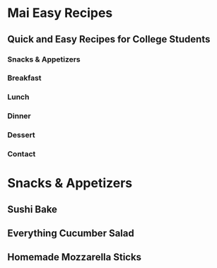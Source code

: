 # Mai Easy Recipes
## Quick and Easy Recipes for College Students

### Snacks & Appetizers
### Breakfast
### Lunch
### Dinner
### Dessert
### Contact

# Snacks & Appetizers
## Sushi Bake
## Everything Cucumber Salad
## Homemade Mozzarella Sticks